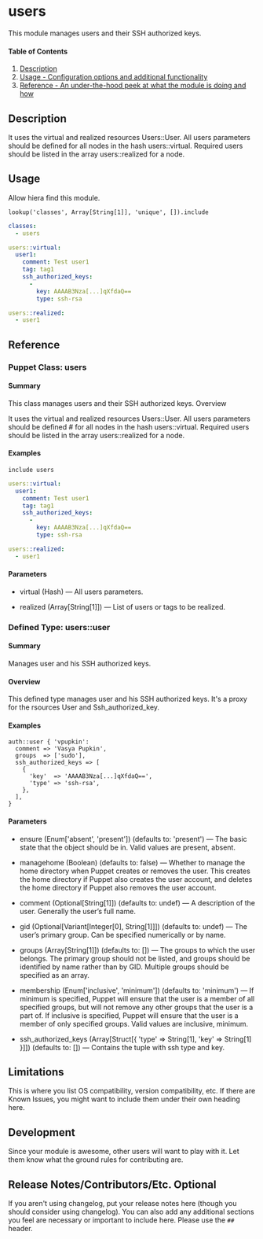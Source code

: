 
# users

This module manages users and their SSH authorized keys.

#### Table of Contents

1. [Description](#description)
2. [Usage - Configuration options and additional functionality](#usage)
3. [Reference - An under-the-hood peek at what the module is doing and how](#reference)


## Description

It uses the virtual and
realized resources Users::User. All users parameters should be defined for all
nodes in the hash users::virtual. Required users should be listed in the array users::realized for a node.

## Usage

Allow hiera find this module.

```puppet
lookup('classes', Array[String[1]], 'unique', []).include
```

```yaml
classes:
  - users

users::virtual:
  user1:
    comment: Test user1
    tag: tag1
    ssh_authorized_keys:
      -
        key: AAAAB3Nza[...]qXfdaQ==
        type: ssh-rsa

users::realized:
  - user1
```

## Reference

### Puppet Class: users

#### Summary

This class manages users and their SSH authorized keys.
Overview

It uses the virtual and realized resources Users::User. All users parameters should be defined # for all nodes in the hash users::virtual. Required users should be listed in the array users::realized for a node.

#### Examples

```puppet
include users
```

```yaml
users::virtual:
  user1:
    comment: Test user1
    tag: tag1
    ssh_authorized_keys:
      -
        key: AAAAB3Nza[...]qXfdaQ==
        type: ssh-rsa

users::realized:
  - user1
```

#### Parameters

* virtual (Hash) — All users parameters.

* realized (Array[String[1]]) — List of users or tags to be realized.

### Defined Type: users::user

#### Summary

Manages user and his SSH authorized keys.

#### Overview

This defined type manages user and his SSH authorized keys. It's a proxy for the rsources User and Ssh_authorized_key.

#### Examples

```puppet
auth::user { 'vpupkin':
  comment => 'Vasya Pupkin',
  groups  => ['sudo'],
  ssh_authorized_keys => [
    {
      'key'  => 'AAAAB3Nza[...]qXfdaQ==',
      'type' => 'ssh-rsa',
    },
  ],
}
```

#### Parameters

* ensure (Enum['absent', 'present']) (defaults to: 'present') — The basic state
  that the object should be in. Valid values are present, absent.
* managehome (Boolean) (defaults to: false) — Whether to manage the home
  directory when Puppet creates or removes the user. This creates the home
  directory if Puppet also creates the user account, and deletes the home
  directory if Puppet also removes the user account.

* comment (Optional[String[1]]) (defaults to: undef) — A description of the
  user. Generally the user’s full name.

* gid (Optional[Variant[Integer[0], String[1]]]) (defaults to: undef) —
  The user’s primary group. Can be specified numerically or by name.

* groups (Array[String[1]]) (defaults to: []) — The groups to which the user
  belongs. The primary group should not be listed, and groups should be
  identified by name rather than by GID. Multiple groups should be specified as an array.

* membership (Enum['inclusive', 'minimum']) (defaults to: 'minimum') — If
  minimum is specified, Puppet will ensure that the user is a member of all
  specified groups, but will not remove any other groups that the user is
  a part of. If inclusive is specified, Puppet will ensure that the user is
  a member of only specified groups. Valid values are inclusive, minimum.

* ssh_authorized_keys
  (Array[Struct[{ 'type' => String[1], 'key' => String[1] }]])
  (defaults to: []) — Contains the tuple with ssh type and key.

## Limitations

This is where you list OS compatibility, version compatibility, etc. If there are Known Issues, you might want to include them under their own heading here.

## Development

Since your module is awesome, other users will want to play with it. Let them know what the ground rules for contributing are.

## Release Notes/Contributors/Etc. **Optional**

If you aren't using changelog, put your release notes here (though you should consider using changelog). You can also add any additional sections you feel are necessary or important to include here. Please use the `## ` header.
